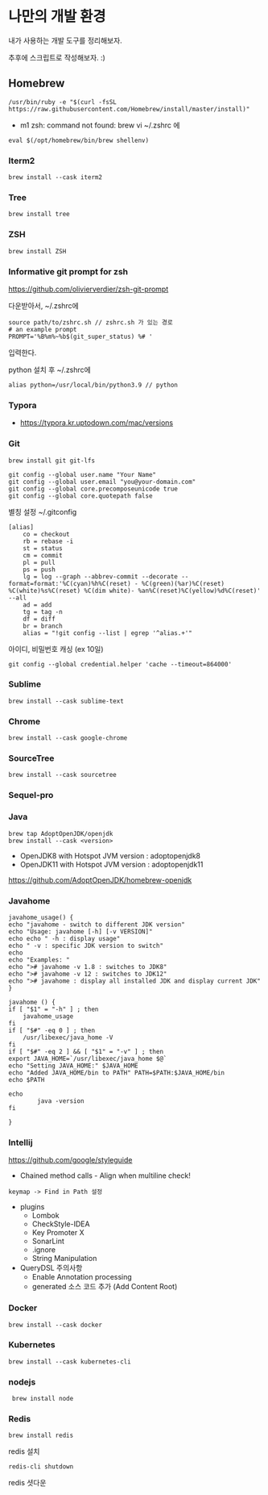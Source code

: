 # 나만의 개발 환경 

내가 사용하는 개발 도구를 정리해보자. 

추후에 스크립트로 작성해보자. :)

## Homebrew

```
/usr/bin/ruby -e "$(curl -fsSL https://raw.githubusercontent.com/Homebrew/install/master/install)"
```

- m1 zsh: command not found: brew 
vi ~/.zshrc 에 
~~~
eval $(/opt/homebrew/bin/brew shellenv)
~~~


### Iterm2

```
brew install --cask iterm2
```

### Tree

```
brew install tree
```

### ZSH

```
brew install ZSH
```

### Informative git prompt for zsh
https://github.com/olivierverdier/zsh-git-prompt

다운받아서, ~/.zshrc에 

```
source path/to/zshrc.sh // zshrc.sh 가 있는 경로 
# an example prompt
PROMPT='%B%m%~%b$(git_super_status) %# '
```
입력한다. 

python 설치 후 ~/.zshrc에 

~~~
alias python=/usr/local/bin/python3.9 // python 
~~~

### Typora

- https://typora.kr.uptodown.com/mac/versions


### Git

```
brew install git git-lfs

git config --global user.name "Your Name"
git config --global user.email "you@your-domain.com"
git config --global core.precomposeunicode true
git config --global core.quotepath false
```

별칭 설정 
~/.gitconfig 

```
[alias]
    co = checkout
    rb = rebase -i
    st = status
    cm = commit
    pl = pull
    ps = push
    lg = log --graph --abbrev-commit --decorate --format=format:'%C(cyan)%h%C(reset) - %C(green)(%ar)%C(reset) %C(white)%s%C(reset) %C(dim white)- %an%C(reset)%C(yellow)%d%C(reset)' --all
    ad = add
    tg = tag -n
    df = diff
    br = branch
    alias = "!git config --list | egrep '^alias.+'"
```
아이디, 비밀번호 캐싱 (ex 10일)

```
git config --global credential.helper 'cache --timeout=864000'
```



### Sublime

```
brew install --cask sublime-text
```

### Chrome

```
brew install --cask google-chrome
```

### SourceTree

```
brew install --cask sourcetree
```

### Sequel-pro

### Java

```
brew tap AdoptOpenJDK/openjdk
brew install --cask <version>
```
- OpenJDK8 with Hotspot JVM version : adoptopenjdk8
- OpenJDK11 with Hotspot JVM version : adoptopenjdk11


https://github.com/AdoptOpenJDK/homebrew-openjdk

### Javahome

~~~
javahome_usage() {
echo "javahome - switch to different JDK version"
echo "Usage: javahome [-h] [-v VERSION]"
echo echo " -h : display usage"
echo " -v : specific JDK version to switch"
echo
echo "Examples: "
echo "># javahome -v 1.8 : switches to JDK8"
echo "># javahome -v 12 : switches to JDK12"
echo "># javahome : display all installed JDK and display current JDK"
}

javahome () {
if [ "$1" = "-h" ] ; then
	javahome_usage
fi
if [ "$#" -eq 0 ] ; then
	/usr/libexec/java_home -V
fi
if [ "$#" -eq 2 ] && [ "$1" = "-v" ] ; then
export JAVA_HOME=`/usr/libexec/java_home $@`
echo "Setting JAVA_HOME:" $JAVA_HOME
echo "Added JAVA_HOME/bin to PATH" PATH=$PATH:$JAVA_HOME/bin
echo $PATH

echo
        java -version
fi

}
~~~


### Intellij

<https://github.com/google/styleguide>

+ Chained method calls - Align when multiline check!

```
keymap -> Find in Path 설정
```

- plugins 
  - Lombok 
  - CheckStyle-IDEA
  - Key Promoter X
  - SonarLint
  - .ignore 
  - String Manipulation
- QueryDSL 주의사항
  - Enable Annotation processing 
  - generated 소스 코드 추가 (Add Content Root)


### Docker

```
brew install --cask docker
```

### Kubernetes

```
brew install --cask kubernetes-cli
```


### nodejs

```
 brew install node
```

### Redis

```shell
brew install redis
```

redis 설치

```
redis-cli shutdown
```

redis 셧다운

